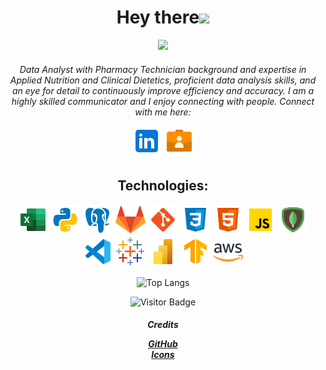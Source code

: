<p align = "center">
  <h1 align = "center">Hey there<img src = "https://media.giphy.com/media/v1.Y2lkPTc5MGI3NjExaTJmcmRhMDc3aGF2OGVzNTV5Y2d2ZTl6NjUyYXR1aGc3dW1tYmswMyZlcD12MV9pbnRlcm5hbF9naWZfYnlfaWQmY3Q9cw/JvxG1YZ5BcSy1GU0DN/giphy.gif" width=60 /></h1> 
</p>


<p align="center">
<img src = "https://media.giphy.com/media/v1.Y2lkPTc5MGI3NjExeXAzbXBqcTh3cDM1dzA5MG84cDF4dXd6aHpodmN1ejFocmE1dzZubCZlcD12MV9pbnRlcm5hbF9naWZfYnlfaWQmY3Q9Zw/xQMQmo9vCHaL6fp5ms/giphy.gif" />
</p>

<h6 align="center">

Data Analyst with Pharmacy Technician background and expertise in Applied Nutrition and Clinical Dietetics, proficient data analysis skills, and an eye for detail to continuously improve efficiency and accuracy. I am a highly skilled communicator and I enjoy connecting with people. Connect with me here:

<a align = "center"> 

[![Linkedin Badge](/icons/linkedin.png)](https://www.linkedin.com/in/uzma-sayyeda/) 
[![portfolio](/icons/portfolio.png)](https://uzmasayyeda.github.io/portfolio_project/) 

</a>

</h6>

<a align = "center">

## Technologies:<be>
![Excel](/icons/excel.png)
![Python](/icons/python.png)
![Postgresql](/icons/postgres.png)
![Gitlab](/icons/gitlab.png)
![Git](/icons/git.png)
![css](/icons/css.png)
![html](/icons/html.png)
![JavaScript](/icons/js.png)
![mongodb](/icons/mongodb.png)
![vscode](/icons/vscode.png)
![Tableau](/icons/tableau.png)
![Power Bi](/icons/power-bi-2021-48.png)
![Tensorflow](/icons/tensorflow.png)
![AWS](/icons/amazon-web-services.png)



![Top Langs](https://github-readme-stats.vercel.app/api/top-langs/?username=UzmaSayyeda&hide_progress=true)


![Visitor Badge](https://visitor-badge.laobi.icu/badge?page_id=UzmaSayyeda.UzmaSayyeda)

</a>


<h5 align="center">
Credits 

[GitHub](https://github.com/abhisheknaiidu/awesome-github-profile-readme#gifs-)    
[Icons](https://icons8.com/icon/)


</h5>
